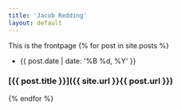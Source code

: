 ```yaml
---
title: 'Jacob Redding'
layout: default
---
```


This is the frontpage
{% for post in site.posts %}
  * <time datetime='{{ page.date | xmlschema }}'>{{ post.date | date: '%B %d, %Y' }}</time>
  ### [{{ post.title }}]({{ site.url }}{{ post.url }})
{% endfor %}
